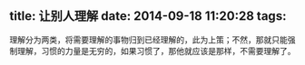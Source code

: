 title: 让别人理解
date: 2014-09-18 11:20:28
tags:
---
理解分为两类，将需要理解的事物归到已经理解的，此为上策；不然，那就只能强制理解，习惯的力量是无穷的，如果习惯了，那他就应该是那样，不需要理解了。

